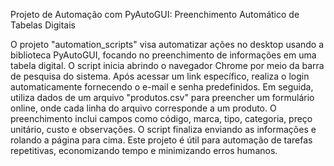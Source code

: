 Projeto de Automação com PyAutoGUI: Preenchimento Automático de Tabelas Digitais

O projeto "automation_scripts" visa automatizar ações no desktop usando a biblioteca PyAutoGUI, focando no preenchimento de informações em uma tabela digital. O script inicia abrindo o navegador Chrome por meio da barra de pesquisa do sistema. Após acessar um link específico, realiza o login automaticamente fornecendo o e-mail e senha predefinidos. Em seguida, utiliza dados de um arquivo "produtos.csv" para preencher um formulário online, onde cada linha do arquivo corresponde a um produto. O preenchimento inclui campos como código, marca, tipo, categoria, preço unitário, custo e observações. O script finaliza enviando as informações e rolando a página para cima. Este projeto é útil para automação de tarefas repetitivas, economizando tempo e minimizando erros humanos.
